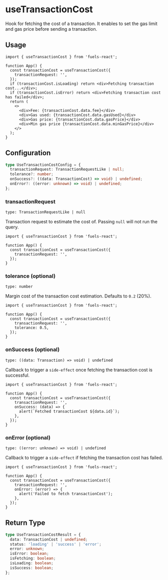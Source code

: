 # useTransactionCost

Hook for fetching the cost of a transaction. It enables to set the gas limit and gas price before sending a transaction.

## Usage

```tsx
import { useTransactionCost } from 'fuels-react';

function App() {
  const transactionCost = useTransactionCost({
    transactionRequest: '',
  });
  if (transactionCost.isLoading) return <div>Fetching transaction cost...</div>;
  if (transactionCost.isError) return <div>Fetching transaction cost has failed</div>;
  return (
    <>
      <div>Fee: {transactionCost.data.fee}</div>
      <div>Gas used: {transactionCost.data.gasUsed}</div>
      <div>Gas price: {transactionCost.data.gasPrice}</div>
      <div>Min gas price {transactionCost.data.minGasPrice}</div>
    </>
  );
}
```

## Configuration

```ts
type UseTransactionCostConfig = {
  transactionRequest: TransactionRequestLike | null;
  tolerance?: number;
  onSuccess?: ((data: TransactionCost) => void) | undefined;
  onError?: ((error: unknown) => void) | undefined;
};
```

### transactionRequest

`type: TransactionRequestLike | null`

Transaction request to estimate the cost of. Passing `null` will not run the query.

```tsx {5}
import { useTransactionCost } from 'fuels-react';

function App() {
  const transactionCost = useTransactionCost({
    transactionRequest: '',
  });
}
```

### tolerance (optional)

`type: number`

Margin cost of the transaction cost estimation. Defaults to `0.2` (20%).

```tsx {5}
import { useTransactionCost } from 'fuels-react';

function App() {
  const transactionCost = useTransactionCost({
    transactionRequest: '',
    tolerance: 0.5,
  });
}
```

### onSuccess (optional)

`type: ((data: Transaction) => void) | undefined`

Callback to trigger a `side-effect` once fetching the transaction cost is successful.

```tsx {6-8}
import { useTransactionCost } from 'fuels-react';

function App() {
  const transactionCost = useTransactionCost({
    transactionRequest: '',
    onSuccess: (data) => {
      alert(`Fetched transactionCost ${data.id}`);
    },
  });
}
```

### onError (optional)

`type: ((error: unknown) => void) | undefined`

Callback to trigger a `side-effect` if fetching the transaction cost has failed.

```tsx {6-8}
import { useTransactionCost } from 'fuels-react';

function App() {
  const transactionCost = useTransactionCost({
    transactionRequest: '',
    onError: (error) => {
      alert('Failed to fetch transactionCost');
    },
  });
}
```

## Return Type

```ts
type UseTransactionCostResult = {
  data: TransactionCost | undefined;
  status: 'loading' | 'success' | 'error';
  error: unknown;
  isError: boolean;
  isFetching: boolean;
  isLoading: boolean;
  isSuccess: boolean;
};
```
